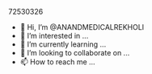 72530326
- 👋 Hi, I’m @ANANDMEDICALREKHOLI
- 👀 I’m interested in ...
- 🌱 I’m currently learning ...
- 💞️ I’m looking to collaborate on ...
- 📫 How to reach me ...

<!---
ANANDMEDICALREKHOLI/ANANDMEDICALREKHOLI is a ✨ special ✨ repository because its `README.md` (this file) appears on your GitHub profile.
You can click the Preview link to take a look at your changes.
--->
